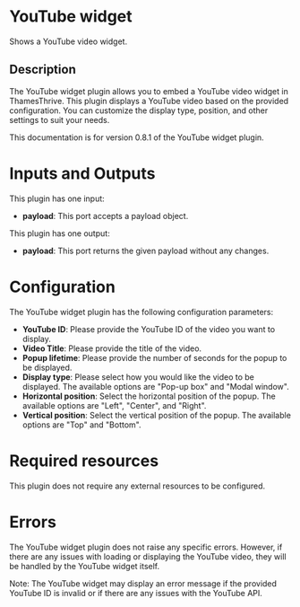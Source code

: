 # YouTube widget

Shows a YouTube video widget.

## Description

The YouTube widget plugin allows you to embed a YouTube video widget in ThamesThrive. This plugin displays a YouTube video
based on the provided configuration. You can customize the display type, position, and other settings to suit your
needs.

This documentation is for version 0.8.1 of the YouTube widget plugin.

# Inputs and Outputs

This plugin has one input:

- **payload**: This port accepts a payload object.

This plugin has one output:

- **payload**: This port returns the given payload without any changes.

# Configuration

The YouTube widget plugin has the following configuration parameters:

- **YouTube ID**: Please provide the YouTube ID of the video you want to display.
- **Video Title**: Please provide the title of the video.
- **Popup lifetime**: Please provide the number of seconds for the popup to be displayed.
- **Display type**: Please select how you would like the video to be displayed. The available options are "Pop-up box"
  and "Modal window".
- **Horizontal position**: Select the horizontal position of the popup. The available options are "Left", "Center",
  and "Right".
- **Vertical position**: Select the vertical position of the popup. The available options are "Top" and "Bottom".

# Required resources

This plugin does not require any external resources to be configured.

# Errors

The YouTube widget plugin does not raise any specific errors. However, if there are any issues with loading or
displaying the YouTube video, they will be handled by the YouTube widget itself.

Note: The YouTube widget may display an error message if the provided YouTube ID is invalid or if there are any issues
with the YouTube API.
